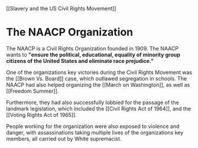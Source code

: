 [[Slavery and the US Civil Rights Movement]]
# The NAACP Organization
The NAACP is a Civil Rights Organization founded in 1909. The NAACP wants to **"ensure the political, educational, equality of minority group citizens of the United States and eliminate race prejudice."**

One of the organizations key victories during the Civil Rights Movement was the [[Brown Vs. Board]] case, which outlawed segregation in schools. The NAACP had also helped organizing the [[March on Washington]], as well as [[Freedom Summer]].

Furthermore, they had also successfully lobbied for the passage of the landmark legislation, which included the [[Civil Rights Act of 1964]], and the [[Voting Rights Act of 1965]].

People working for the organization were also exposed to violence and danger, with assassinations taking multiple lives of the organizations key members, all carried out by White supremacist. 